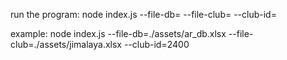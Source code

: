 run the program:
node index.js --file-db=<filepath> --file-club=<filepath> --club-id=<clubid>

example:
node index.js --file-db=./assets/ar_db.xlsx --file-club=./assets/jimalaya.xlsx --club-id=2400
